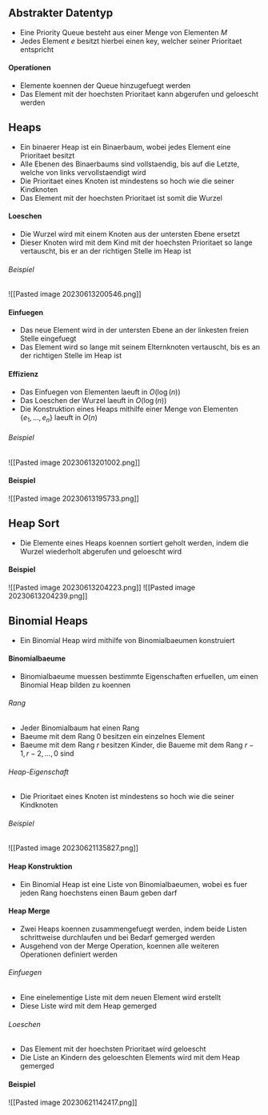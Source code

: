 ## Abstrakter Datentyp
- Eine Priority Queue besteht aus einer Menge von Elementen $M$
- Jedes Element $e$ besitzt hierbei einen key, welcher seiner Prioritaet entspricht
#### Operationen
- Elemente koennen der Queue hinzugefuegt werden
- Das Element mit der hoechsten Prioritaet kann abgerufen und geloescht werden
## Heaps
- Ein binaerer Heap ist ein Binaerbaum, wobei jedes Element eine Prioritaet besitzt
- Alle Ebenen des Binaerbaums sind vollstaendig, bis auf die Letzte, welche von links vervollstaendigt wird
- Die Prioritaet eines Knoten ist mindestens so hoch wie die seiner Kindknoten
- Das Element mit der hoechsten Prioritaet ist somit die Wurzel
#### Loeschen
- Die Wurzel wird mit einem Knoten aus der untersten Ebene ersetzt
- Dieser Knoten wird mit dem Kind mit der hoechsten Prioritaet so lange vertauscht, bis er an der richtigen Stelle im Heap ist
###### Beispiel
![[Pasted image 20230613200546.png]]
#### Einfuegen
- Das neue Element wird in der untersten Ebene an der linkesten freien Stelle eingefuegt
- Das Element wird so lange mit seinem Elternknoten vertauscht, bis es an der richtigen Stelle im Heap ist
#### Effizienz
- Das Einfuegen von Elementen laeuft in $O(\log(n))$
- Das Loeschen der Wurzel laeuft in $O(\log(n))$
- Die Konstruktion eines Heaps mithilfe einer Menge von Elementen $\{e_1, ..., e_n\}$ laeuft in $O(n)$
###### Beispiel
![[Pasted image 20230613201002.png]]
#### Beispiel
![[Pasted image 20230613195733.png]]
## Heap Sort
- Die Elemente eines Heaps koennen sortiert geholt werden, indem die Wurzel wiederholt abgerufen und geloescht wird
#### Beispiel
![[Pasted image 20230613204223.png]]
![[Pasted image 20230613204239.png]]
## Binomial Heaps
- Ein Binomial Heap wird mithilfe von Binomialbaeumen konstruiert
#### Binomialbaeume
- Binomialbaeume muessen bestimmte Eigenschaften erfuellen, um einen Binomial Heap bilden zu koennen
###### Rang
- Jeder Binomialbaum hat einen Rang
- Baeume mit dem Rang $0$ besitzen ein einzelnes Element
- Baeume mit dem Rang $r$ besitzen Kinder, die Baueme mit dem Rang $r-1, r-2, ..., 0$ sind
###### Heap-Eigenschaft
- Die Prioritaet eines Knoten ist mindestens so hoch wie die seiner Kindknoten
###### Beispiel
![[Pasted image 20230621135827.png]]
#### Heap Konstruktion
- Ein Binomial Heap ist eine Liste von Binomialbaeumen, wobei es fuer jeden Rang hoechstens einen Baum geben darf
#### Heap Merge
- Zwei Heaps koennen zusammengefuegt werden, indem beide Listen schrittweise durchlaufen und bei Bedarf gemerged werden
- Ausgehend von der Merge Operation, koennen alle weiteren Operationen definiert werden
###### Einfuegen
- Eine einelementige Liste mit dem neuen Element wird erstellt
- Diese Liste wird mit dem Heap gemerged
###### Loeschen
- Das Element mit der hoechsten Prioritaet wird geloescht
- Die Liste an Kindern des geloeschten Elements wird mit dem Heap gemerged
#### Beispiel
![[Pasted image 20230621142417.png]]
